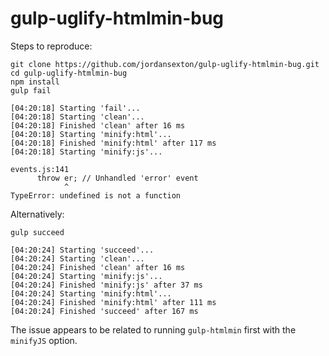 # gulp-uglify-htmlmin-bug

Steps to reproduce:
```
git clone https://github.com/jordansexton/gulp-uglify-htmlmin-bug.git
cd gulp-uglify-htmlmin-bug
npm install
gulp fail

[04:20:18] Starting 'fail'...
[04:20:18] Starting 'clean'...
[04:20:18] Finished 'clean' after 16 ms
[04:20:18] Starting 'minify:html'...
[04:20:18] Finished 'minify:html' after 117 ms
[04:20:18] Starting 'minify:js'...

events.js:141
      throw er; // Unhandled 'error' event
            ^
TypeError: undefined is not a function
```

Alternatively:
```
gulp succeed

[04:20:24] Starting 'succeed'...
[04:20:24] Starting 'clean'...
[04:20:24] Finished 'clean' after 16 ms
[04:20:24] Starting 'minify:js'...
[04:20:24] Finished 'minify:js' after 37 ms
[04:20:24] Starting 'minify:html'...
[04:20:24] Finished 'minify:html' after 111 ms
[04:20:24] Finished 'succeed' after 167 ms
```

The issue appears to be related to running `gulp-htmlmin` first with the `minifyJS` option.
